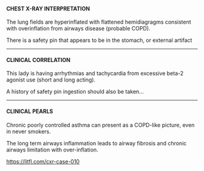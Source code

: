 #### CHEST X-RAY INTERPRETATION
The lung fields are hyperinflated with flattened hemidiagragms consistent with overinflation from airways disease (probable COPD).

There is a safety pin that appears to be in the stomach, or external artifact

---------------
#### CLINICAL CORRELATION
This lady is having arrhythmias and tachycardia from excessive beta-2 agonist use (short and long acting).

A history of safety pin ingestion should also be taken…

---------------
#### CLINICAL PEARLS
Chronic poorly controlled asthma can present as a COPD-like picture, even in never smokers.

The long term airways inflammation leads to airway fibrosis and chronic airways limitation with over-inflation.


<https://litfl.com/cxr-case-010>